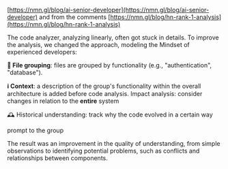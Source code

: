 <!--
date: 2025-01-06T19:06:08
-->

[https://nmn.gl/blog/ai-senior-developer](https://nmn.gl/blog/ai-senior-developer) 
and from the comments [https://nmn.gl/blog/hn-rank-1-analysis](https://nmn.gl/blog/hn-rank-1-analysis) 

The code analyzer, analyzing linearly, often got stuck in details. To improve the analysis, we changed the approach, modeling the Mindset of experienced developers:

**📝 File grouping**: files are grouped by functionality (e.g., "authentication", "database").

**ℹ️ Context**: a description of the group's functionality within the overall architecture is added before code analysis. Impact analysis: consider changes in relation to the **entire**  system

🕰 Historical understanding: track why the code evolved in a certain way

prompt to the group


The result was an improvement in the quality of understanding, from simple observations to identifying potential problems, such as conflicts and relationships between components.